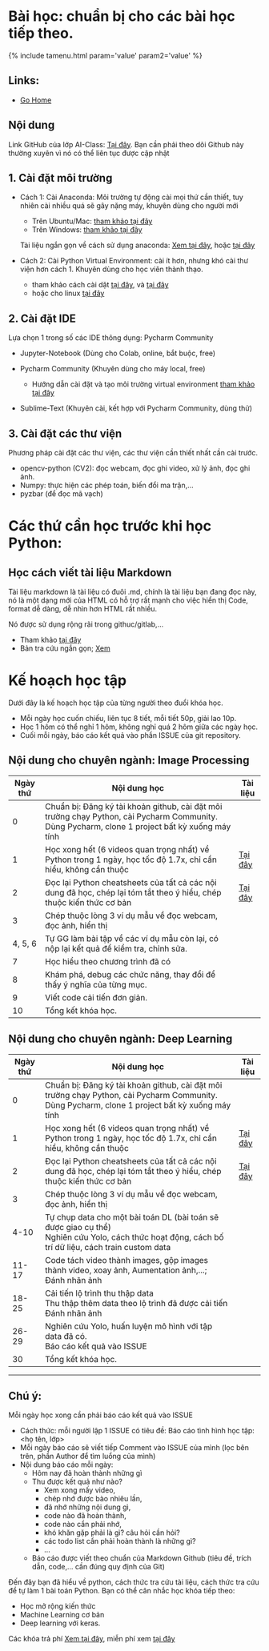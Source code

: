 
# Bài học: chuẩn bị cho các bài học tiếp theo.

<link rel="stylesheet" href="/ta_includes/tastyle.css">
{% include tamenu.html param='value' param2='value' %} 


## Links:
- [Go Home](https://ntanhfai.github.io/)

## Nội dung
Link GitHub của lớp AI-Class: [Tại đây](https://github.com/ntanhfai/ntanhfai.github.io/tree/main/Vision). Bạn cần phải theo dõi Github này thường xuyên vì nó có thể liên tục được cập nhật 

##    1. Cài đặt môi trường
- Cách 1: Cài Anaconda: Môi trường tự động cài mọi thứ cần thiết, tuy nhiên cài nhiều quá sẽ gây nặng máy, khuyên dùng cho người mới
  + Trên Ubuntu/Mac: [tham khảo tại đây](https://www.ikkaro.com/vi/anaconda/)
  + Trên Windows:  [tham khảo tại đây](https://websitehcm.com/cai-dat-thu-vien-keras-trong-anaconda/)

  Tài liệu ngắn gọn về cách sử dụng anaconda: 
   [Xem tại đây](https://docs.conda.io/projects/conda/en/4.6.0/_downloads/52a95608c49671267e40c689e0bc00ca/conda-cheatsheet.pdf), 
   hoặc [tại đây](https://kapeli.com/cheat_sheets/Conda.docset/Contents/Resources/Documents/index)


- Cách 2: Cài Python Virtual Environment: cài ít hơn, nhưng khó cài thư viện hơn cách 1. Khuyên dùng cho học viên thành thạo.
    + tham khảo cách cài dặt [tại đây](https://viblo.asia/p/tao-virtual-environment-va-su-dung-cac-goi-thu-vien-thong-qua-pip-trong-python-Az45bmAVlxY),
      và [tại đây](https://mothergeo-py.readthedocs.io/en/latest/development/how-to/venv-win.html)
    + hoặc cho linux [tại đây](https://www.geeksforgeeks.org/creating-python-virtual-environment-windows-linux/)
  
    
##    2. Cài đặt IDE
  
Lựa chọn 1 trong số các IDE thông dụng: Pycharm Community
- Jupyter-Notebook  (Dùng cho Colab, online, bắt buộc, free)
- Pycharm Community (Khuyên dùng cho máy local, free)
  + Hướng dẫn cài đặt và tạo môi trường virtual environment [tham khảo tại đây](https://www.thegioididong.com/game-app/huong-dan-cai-dat-su-dung-pycharm-lap-trinh-python-1316867)
  

- Sublime-Text      (Khuyên cài, kết hợp với Pycharm Community, dùng thử)
    
##     3. Cài đặt các thư viện
Phương pháp cài đặt các thư viện, các thư viện cần thiết nhất cần cài trước.
- opencv-python (CV2): đọc webcam, đọc ghi video, xử lý ảnh, đọc ghi ảnh.
- Numpy: thực hiện các phép toán, biến đổi ma trận,...
- pyzbar (để đọc mã vạch)


# Các thứ cần học trước khi học Python:

## Học cách viết tài liệu Markdown 
Tài liệu markdown là tài liệu có đuôi .md, chính là tài liệu bạn đang đọc này, 
nó là một dạng mới của HTML có hỗ trợ rất mạnh cho việc hiển thị Code, format dễ dàng, dễ nhìn hơn HTML rất nhiều. 

Nó được sử dụng rộng rãi trong githuc/gitlab,... 
- Tham khảo [tại đây](https://viblo.asia/helps/cach-su-dung-markdown-bxjvZYnwkJZ)
- Bản tra cứu ngắn gọn; [Xem](https://www.markdownguide.org/cheat-sheet/)

# Kế hoạch học tập

Dưới đây là kế hoạch học tập của từng người theo đuổi khóa học. 
- Mỗi ngày học cuốn chiếu, liên tục 8 tiết, mỗi tiết 50p, giải lao 10p.
- Học 1 hôm có thể nghỉ 1 hôm, không nghỉ quá 2 hôm giữa các ngày học.
- Cuối mỗi ngày, báo cáo kết quả vào phần ISSUE của git repository.  

## Nội dung cho chuyên ngành: Image Processing 

| Ngày thứ | Nội dung học                                                                                                                                   | Tài liệu                                                                                        |
|----------|------------------------------------------------------------------------------------------------------------------------------------------------|-------------------------------------------------------------------------------------------------|
| 0        | Chuẩn bị: Đăng ký tài khoản github, cài đặt môi trường chạy Python, cài Pycharm Community. Dùng Pycharm, clone 1 project bất kỳ xuống máy tính |                                                                                                 |
| 1        | Học xong hết (6 videos quan trọng nhất) về Python trong 1 ngày, học tốc độ 1.7x, chỉ cần hiểu, không cần thuộc                                 | [Tại đây](http://aisolutions.vn/ai/dlclass/index.php)                                           |
| 2        | Đọc lại Python cheatsheets của tất cả các nội dung đã học, chép lại tóm tắt theo ý hiểu, chép thuộc kiến thức cơ bản                           | [Tại đây](https://github.com/anh-ai/AI_Libs/blob/main/Data-Books/000%20Python%20cheatsheet.pdf) |
 | 3        | Chép thuộc lòng 3 ví dụ mẫu về đọc webcam, đọc ảnh, hiển thị                                                                                   |                                                                                                 |
 | 4, 5, 6  | Tự GG làm bài tập về các ví dụ mẫu còn lại, có nộp lại kết quả để kiểm tra, chỉnh sửa.                                                         |                                                                                                 |
 | 7        | Học hiểu theo chương trình đã có                                                                                                               |                                                                                                 |
 | 8        | Khám phá, debug các chức năng, thay đổi để thấy ý nghĩa của từng mục.                                                                          |                                                                                                 |
 | 9        | Viết code cải tiến đơn giản.                                                                                                                   |                                                                                                 |
 | 10       | Tổng kết khóa học.                                                                                                                             |                                                                                                 |


## Nội dung cho chuyên ngành: Deep Learning  

| Ngày thứ | Nội dung học                                                                                                                                          | Tài liệu                                                                                        |
|----------|-------------------------------------------------------------------------------------------------------------------------------------------------------|-------------------------------------------------------------------------------------------------|
| 0        | Chuẩn bị: Đăng ký tài khoản github, cài đặt môi trường chạy Python, cài Pycharm Community. Dùng Pycharm, clone 1 project bất kỳ xuống máy tính        |                                                                                                 |
| 1        | Học xong hết (6 videos quan trọng nhất) về Python trong 1 ngày, học tốc độ 1.7x, chỉ cần hiểu, không cần thuộc                                        | [Tại đây](http://aisolutions.vn/ai/dlclass/index.php)                                           |
| 2        | Đọc lại Python cheatsheets của tất cả các nội dung đã học, chép lại tóm tắt theo ý hiểu, chép thuộc kiến thức cơ bản                                  | [Tại đây](https://github.com/anh-ai/AI_Libs/blob/main/Data-Books/000%20Python%20cheatsheet.pdf) |
 | 3        | Chép thuộc lòng 3 ví dụ mẫu về đọc webcam, đọc ảnh, hiển thị                                                                                          |                                                                                                 |
| 4-10     | Tự chụp data cho một bài toán DL (bài toán sẽ được giao cụ thể)<br/>Nghiên cứu Yolo, cách thức hoạt động, cách bố trí dữ liệu, cách train custom data |                                                                                                 |  
| 11-17    | Code tách video thành images, gộp images thành video, xoay ảnh, Aumentation ảnh,...; <br/> Đánh nhãn ảnh                                              |                                                                                                 |  
| 18-25    | Cải tiến lộ trình thu thập data <br/>Thu thập thêm data theo lộ trình đã được cải tiến <br/> Đánh nhãn ảnh                                            |                                                                                                 |  
| 26-29    | Nghiên cứu Yolo, huấn luyện mô hình với tập data đã có. <br/> Báo cáo kết quả vào ISSUE                                                               |                                                                                                 |  
 | 30       | Tổng kết khóa học.                                                                                                                                    |                                                                                                 |

---
## Chú ý:

Mỗi ngày học xong cần phải báo cáo kết quả vào ISSUE 
- Cách thức: mỗi người lập 1 ISSUE có tiêu đề: Báo cáo tình hình học tập: <họ tên, lớp>
- Mỗi ngày báo cáo sẽ viết tiếp Comment vào ISSUE của mình (lọc bên trên, phần Author để tìm luồng của mình)
- Nội dung báo cáo mỗi ngày:
  - Hôm nay đã hoàn thành những gì
  - Thu được kết quả như nào? 
    - Xem xong mấy video, 
    - chép nhớ được bào nhiêu lần, 
    - đã nhớ những nội dung gì, 
    - code nào đã hoàn thành, 
    - code nào cần phải nhớ, 
    - khó khăn gặp phải là gì? câu hỏi cần hỏi? 
    - các todo list cần phải hoàn thành là những gì?
    - ...
  - Báo cáo được viết theo chuẩn của Markdown Github (tiêu đề, trích dẫn, code,... cần đúng quy định của Git)

Đến đây bạn đã hiểu về python, cách thức tra cứu tài liệu, cách thức tra cứu để tự làm 1 bài toán Python.
Bạn có thể cân nhắc học khóa tiếp theo:
- Học mở rộng kiến thức 
- Machine Learning cơ bản
- Deep learning với keras.

Các khóa trả phí [Xem tại đây](http://aisolutions.vn/contents/class/index.php), miễn phí xem [tại đây](https://www.youtube.com/watch?v=lJ2YO5IucNs&list=PLXdfILWjpb1VFXSzucqbVgsCCHWwDSnei&ab_channel=Nguy%E1%BB%85nTu%E1%BA%A5nAnh) 






